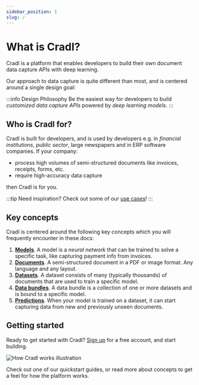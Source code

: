 ```yaml
---
sidebar_position: 1
slug: /
---
```


# What is Cradl?

Cradl is a platform that enables developers to build their own document data capture APIs with deep learning.

Our approach to data capture is quite different than most, and is centered around a single design goal:

:::info Design Philosophy
Be the easiest way for developers to build _customized data capture APIs_ powered by _deep learning models_.
:::

## Who is Cradl for?

Cradl is built for developers, and is used by developers e.g. in _financial institutions_, _public sector_, large newspapers and in ERP software companies. If your company:

* process high volumes of semi-structured documents like invoices, receipts, forms, etc.
* require high-accuracy data capture

then Cradl is for you.

:::tip Need inspiration?
Check out some of our [use cases](/use-cases)!
:::


## Key concepts
Cradl is centered around the following key concepts which you will frequently encounter in these docs:

1. [**Models**](/concepts/models). A model is a _neural network_ that can be trained to solve a specific task, like capturing payment info from invoices.
2. [**Documents**](/concepts/documents). A semi-structured document in a PDF or image format. Any language and any layout.
3. [**Datasets**](/concepts/datasets). A dataset consists of many (typically thousands) of documents that are used to train a specific model. 
4. [**Data bundles**](/concepts/training-data). A data bundle is a collection of one or more datasets and is bound to a specific model.
5. [**Predictions**](/concepts/predictions). When your model is trained on a dataset, it can start capturing data from new and previously unseen documents.

## Getting started
Ready to get started with Cradl? [Sign up](https://app.cradl.ai/signup) for a free account, and start building.

![How Cradl works illustration](/img/how-cradl-works.png)

Check out one of our quickstart guides, or read more about concepts to get a feel for how the platform works.